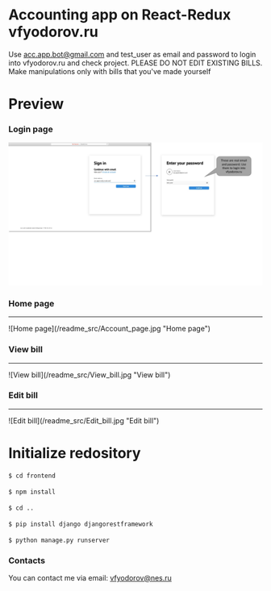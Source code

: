 # Accounting app on React-Redux vfyodorov.ru

Use acc.app.bot@gmail.com and test_user as email and password to login into vfyodorov.ru and check project. PLEASE DO NOT EDIT EXISTING BILLS. Make manipulations only with bills that you've made yourself


# Preview

### Login page
![Login page](/readme_src/Login_page.jpg "Login page")


### Home page
<hr>
![Home page](/readme_src/Account_page.jpg "Home page")


### View bill
<hr>
![View bill](/readme_src/View_bill.jpg "View bill")


### Edit bill
<hr>
![Edit bill](/readme_src/Edit_bill.jpg "Edit bill")


# Initialize redository

```
$ cd frontend

$ npm install

$ cd ..

$ pip install django djangorestframework

$ python manage.py runserver
```

### Contacts
You can contact me via email: vfyodorov@nes.ru
